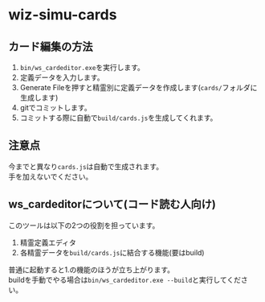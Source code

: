 ﻿# wiz-simu-cards
## カード編集の方法
1. ```bin/ws_cardeditor.exe```を実行します。
2. 定義データを入力します。
3. Generate Fileを押すと精霊別に定義データを作成します(```cards/```フォルダに生成します)
4. gitでコミットします。
5. コミットする際に自動で```build/cards.js```を生成してくれます。

## 注意点
今までと異なり```cards.js```は自動で生成されます。  
手を加えないでください。

## ws_cardeditorについて(コード読む人向け)
このツールは以下の2つの役割を担っています。  
1. 精霊定義エディタ
2. 各精霊データを```build/cards.js```に結合する機能(要はbuild)

普通に起動すると1.の機能のほうが立ち上がります。  
buildを手動でやる場合は```bin/ws_cardeditor.exe --build```と実行してください。 